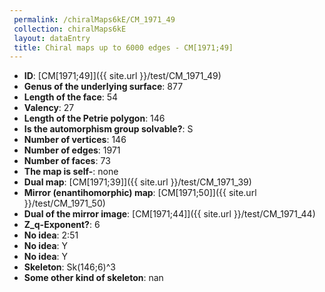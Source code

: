 ```yaml
--- 
 permalink: /chiralMaps6kE/CM_1971_49 
 collection: chiralMaps6kE
 layout: dataEntry
 title: Chiral maps up to 6000 edges - CM[1971;49]
---
```


- **ID**: [CM[1971;49]]({{ site.url }}/test/CM_1971_49)
- **Genus of the underlying surface**: 877
- **Length of the face**: 54
- **Valency**: 27
- **Length of the Petrie polygon**: 146
- **Is the automorphism group solvable?**: S
- **Number of vertices**: 146
- **Number of edges**: 1971
- **Number of faces**: 73
- **The map is self-**: none
- **Dual map**: [CM[1971;39]]({{ site.url }}/test/CM_1971_39)
- **Mirror (enantihomorphic) map**: [CM[1971;50]]({{ site.url }}/test/CM_1971_50)
- **Dual of the mirror image**: [CM[1971;44]]({{ site.url }}/test/CM_1971_44)
- **Z_q-Exponent?**: 6
- **No idea**:  2:51
- **No idea**: Y
- **No idea**: Y
- **Skeleton**: Sk(146;6)^3
- **Some other kind of skeleton**: nan
